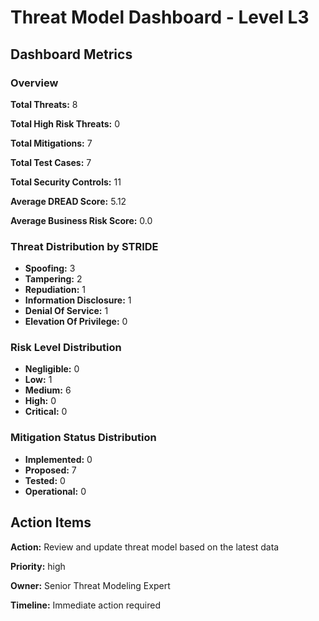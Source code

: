 # Threat Model Dashboard - Level L3 

## Dashboard Metrics

### Overview

**Total Threats:** 8

**Total High Risk Threats:** 0

**Total Mitigations:** 7

**Total Test Cases:** 7

**Total Security Controls:** 11

**Average DREAD Score:** 5.12

**Average Business Risk Score:** 0.0

### Threat Distribution by STRIDE

- **Spoofing:** 3
- **Tampering:** 2
- **Repudiation:** 1
- **Information Disclosure:** 1
- **Denial Of Service:** 1
- **Elevation Of Privilege:** 0

### Risk Level Distribution

- **Negligible:** 0
- **Low:** 1
- **Medium:** 6
- **High:** 0
- **Critical:** 0

### Mitigation Status Distribution

- **Implemented:** 0
- **Proposed:** 7
- **Tested:** 0
- **Operational:** 0

## Action Items

**Action:** Review and update threat model based on the latest data

**Priority:** high

**Owner:** Senior Threat Modeling Expert

**Timeline:** Immediate action required

